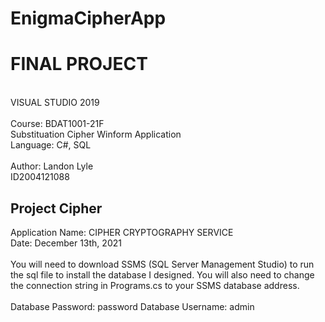 # EnigmaCipherApp

<h1>FINAL PROJECT</h1>
<br />
VISUAL STUDIO 2019
<br /><br />
Course: BDAT1001-21F
<br />
Substituation Cipher Winform Application 
<br />
Language: C#, SQL
<br /><br />
Author: Landon Lyle
<br />
ID2004121088
<br />
<h2>Project Cipher</h2>

Application Name: CIPHER CRYPTOGRAPHY SERVICE
<br />
Date: December 13th, 2021
<br />
<br />
You will need to download SSMS (SQL Server Management Studio) to run the sql file to install the database I designed.
You will also need to change the connection string in Programs.cs to your SSMS database address.
<br />
<br />
Database Password: password
Database Username: admin
